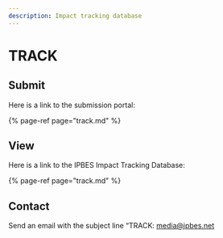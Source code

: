 ```yaml
---
description: Impact tracking database
---
```


# TRACK

## Submit 

Here is a link to the submission portal:

{% page-ref page="track.md" %}



## View

Here is a link to the IPBES Impact Tracking Database: 

{% page-ref page="track.md" %}



## Contact

Send an email with the subject line “TRACK: [media@ipbes.net](mailto:media@ipbes.net)

